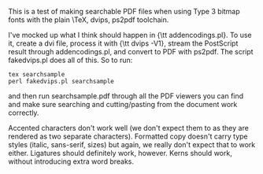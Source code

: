 This is a test of making searchable PDF files when using Type 3 bitmap
fonts with the plain \TeX, dvips, ps2pdf toolchain.

I've mocked up what I think should happen in {\tt addencodings.pl}.
To use it, create a dvi file, process it with {\tt dvips -V1}, stream
the PostScript result through addencodings.pl, and convert to PDF with
ps2pdf.  The script fakedvips.pl does all of this.  So to run:

    tex searchsample
    perl fakedvips.pl searchsample

and then run searchsample.pdf through all the PDF viewers you can find
and make sure searching and cutting/pasting from the document work
correctly.

Accented characters don't work well (we don't expect them to as they
are rendered as two separate characters).  Formatted copy doesn't
carry type styles (italic, sans-serif, sizes) but again, we really
don't expect that to work either.  Ligatures should definitely work,
however.  Kerns should work, without introducing extra word breaks.
